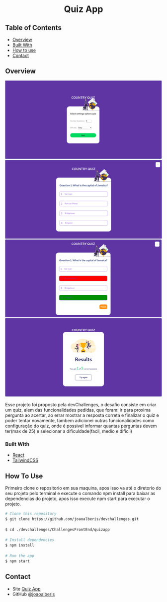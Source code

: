 <!-- Please update value in the {}  -->

<h1 align="center">Quiz App</h1>

<!-- TABLE OF CONTENTS -->

## Table of Contents

- [Overview](#overview)
- [Built With](#built-with)
- [How to use](#how-to-use)
- [Contact](#contact)

<!-- OVERVIEW -->

## Overview

![quizMenu](./src/assets/screenshots/quizMenu.png)
![quiz](./src/assets/screenshots/quiz.png)
![quizFailed](./src/assets/screenshots/quizFailed.png)
![quizResults](./src/assets/screenshots/quizResults.png)

Esse projeto foi proposto pela devChallenges, o desafio consiste em criar um quiz, alem das funcionalidades pedidas, que foram: ir para proxima pergunta ao acertar, ao errar mostrar a resposta correta e finalizar o quiz e poder tentar novamente, tambem adicionei outras funcionalidades como configuração do quiz, onde é possivel informar quantas perguntas devem ter(max de 25) e selecionar a dificuldade(facil, medio e dificil)

### Built With

- [React](https://reactjs.org/)
- [TailwindCSS](https://tailwindcss.com/)

## How To Use

<!-- This is an example, please update according to your application -->

Primeiro clone o repositorio em sua maquina, apos isso va até o diretorio do seu projeto pelo terminal e execute o comando npm install para baixar as dependencias do projeto, apos isso execute npm start para executar o projeto.

```bash
# Clone this repository
$ git clone https://github.com/joaoalberis/devchallenges.git

$ cd ./devchallenges/ChallengesFrontEnd/quizapp

# Install dependencies
$ npm install

# Run the app
$ npm start
```

## Contact

- Site [Quiz App](https://quizapp-7l3f.onrender.com)
- GitHub [@joaoalberis](https://github.com/joaoalberis)
